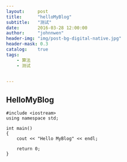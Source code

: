 ```yaml
---
layout:     post
title:      "helloMyBlog"
subtitle:   "测试"
date:       2016-03-28 12:00:00
author:     "johnnwen"
header-img: "img/post-bg-digital-native.jpg"
header-mask: 0.3
catalog:    true
tags:
    - 算法
    - 测试
    

---
```



## HelloMyBlog

    #include <iostream>
    using namespace std;

    int main()
    {
        cout << "Hello MyBlog" << endl;

        return 0;
    }
 

  